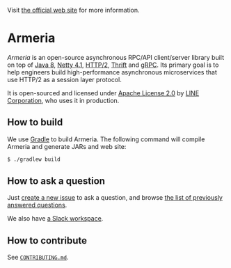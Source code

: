 Visit [the official web site](https://line.github.io/armeria/) for more information.

# Armeria

_Armeria_ is an open-source asynchronous RPC/API client/server library built on top of
[Java 8](https://java.oracle.com/), [Netty 4.1](https://netty.io/), [HTTP/2](https://http2.github.io/),
[Thrift](https://thrift.apache.org/) and [gRPC](https://grpc.io/). Its primary goal is to help engineers build
high-performance asynchronous microservices that use HTTP/2 as a session layer protocol.

It is open-sourced and licensed under [Apache License 2.0](https://tldrlegal.com/license/apache-license-2.0-(apache-2.0))
by [LINE Corporation](https://linecorp.com/en/), who uses it in production.

## How to build

We use [Gradle](https://gradle.org/) to build Armeria. The following command will compile Armeria and generate
JARs and web site:

```bash
$ ./gradlew build
```

## How to ask a question

Just [create a new issue](https://github.com/line/armeria/issues/new) to ask a question, and browse
[the list of previously answered questions](https://github.com/line/armeria/issues?q=label%3Aquestion-answered).

We also have [a Slack workspace](https://line-slacknow.herokuapp.com/line-armeria/).

## How to contribute

See [`CONTRIBUTING.md`](CONTRIBUTING.md).
